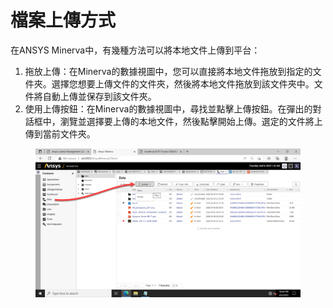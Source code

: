 # 檔案上傳方式

在ANSYS Minerva中，有幾種方法可以將本地文件上傳到平台：

1. 拖放上傳：在Minerva的數據視圖中，您可以直接將本地文件拖放到指定的文件夾。選擇您想要上傳文件的文件夾，然後將本地文件拖放到該文件夾中。文件將自動上傳並保存到該文件夾。
2. 使用上傳按鈕：在Minerva的數據視圖中，尋找並點擊上傳按鈕。在彈出的對話框中，瀏覽並選擇要上傳的本地文件，然後點擊開始上傳。選定的文件將上傳到當前文件夾。

<figure><img src="../.gitbook/assets/image (9) (1).png" alt=""><figcaption></figcaption></figure>
